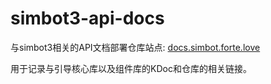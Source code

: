 # simbot3-api-docs
与simbot3相关的API文档部署仓库站点: [docs.simbot.forte.love](https://docs.simbot.forte.love)

用于记录与引导核心库以及组件库的KDoc和仓库的相关链接。


